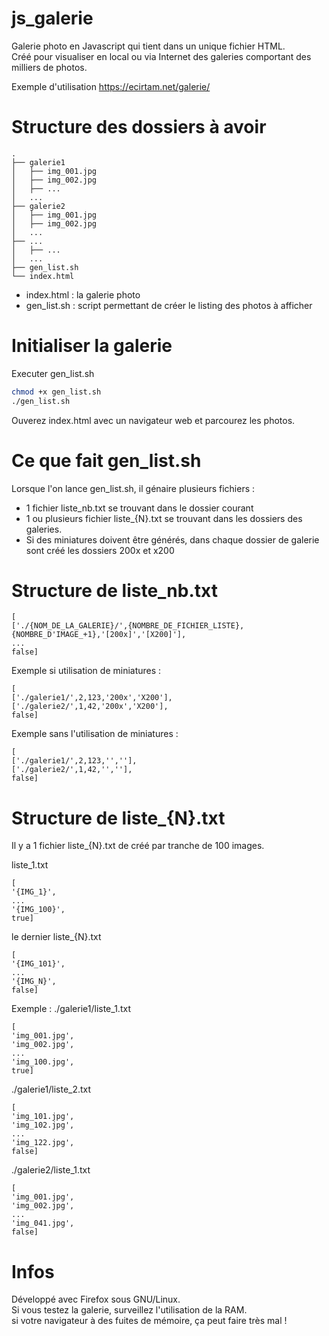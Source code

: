 js_galerie
==========

Galerie photo en Javascript qui tient dans un unique fichier HTML.  
Créé pour visualiser en local ou via Internet des galeries comportant des milliers de photos.

Exemple d'utilisation https://ecirtam.net/galerie/

Structure des dossiers à avoir
==============================
```
.
├── galerie1
│   ├── img_001.jpg
│   ├── img_002.jpg
│   ├── ...
│   ...
├── galerie2
│   ├── img_001.jpg
│   ├── img_002.jpg
│   ...
├── ...
│   ├── ...
│   ...
├── gen_list.sh
└── index.html
```

- index.html : la galerie photo
- gen_list.sh : script permettant de créer le listing des photos à afficher

Initialiser la galerie
======================

Executer gen_list.sh
```sh
chmod +x gen_list.sh
./gen_list.sh
```
Ouverez index.html avec un navigateur web et parcourez les photos.


Ce que fait gen_list.sh
=======================

Lorsque l'on lance gen_list.sh, il génaire plusieurs fichiers :
- 1 fichier liste_nb.txt se trouvant dans le dossier courant
- 1 ou plusieurs fichier liste_{N}.txt se trouvant dans les dossiers des galeries.
- Si des miniatures doivent être générés, dans chaque dossier de galerie sont créé les dossiers 200x et x200


Structure de liste_nb.txt
=========================

```
[
['./{NOM_DE_LA_GALERIE}/',{NOMBRE_DE_FICHIER_LISTE},{NOMBRE_D'IMAGE_+1},'[200x]','[X200]'],
...
false]
```

Exemple si utilisation de miniatures :
```
[
['./galerie1/',2,123,'200x','X200'],
['./galerie2/',1,42,'200x','X200'],
false]
```

Exemple sans l'utilisation de miniatures :
```
[
['./galerie1/',2,123,'',''],
['./galerie2/',1,42,'',''],
false]
```


Structure de liste_{N}.txt
==========================
Il y a 1 fichier liste_{N}.txt de créé par tranche de 100 images.

liste_1.txt

```
[
'{IMG_1}',
...
'{IMG_100}',
true]
```

le dernier liste_{N}.txt
```
[
'{IMG_101}',
...
'{IMG_N}',
false]
```

Exemple :
./galerie1/liste_1.txt

```
[
'img_001.jpg',
'img_002.jpg',
...
'img_100.jpg',
true]
```
./galerie1/liste_2.txt

```
[
'img_101.jpg',
'img_102.jpg',
...
'img_122.jpg',
false]
```
./galerie2/liste_1.txt

```
[
'img_001.jpg',
'img_002.jpg',
...
'img_041.jpg',
false]
```


Infos
=====

Développé avec Firefox sous GNU/Linux.  
Si vous testez la galerie, surveillez l'utilisation de la RAM.  
si votre navigateur à des fuites de mémoire, ça peut faire très mal !
